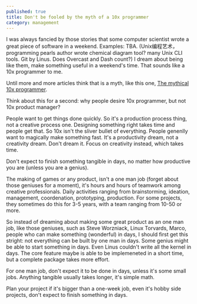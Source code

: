 ```yaml
---
published: true
title: Don't be fooled by the myth of a 10x programmer
category: management
---
```

I was always fancied by those stories that some computer scientist wrote a great piece of software in a weekend. Examples: TBA. (Unix编程艺术，programming pearls author wrote chemical diagram tool? many Unix CLI tools. Git by Linus. Does Overcast and Dash count?) I dream about being like them, make something useful in a weekend's time. That sounds like a 10x programmer to me.

Until more and more articles think that is a myth, like this one, [The mythical 10x programmer](http://antirez.com/news/112).

Think about this for a second: why people desire 10x programmer, but not 10x product manager?

People want to get things done quickly. So it's a production process thing, not a creative process one. Designing something right takes time and people get that. So 10x isn't the sliver bullet of everything. People genenlly want to magically make something fast. It's a productivity dream, not a creativity dream. Don't dream it. Focus on creativity instead, which takes time.

Don't expect to finish something tangible in days, no matter how productive you are (unless you are a genius).

The making of games or any product, isn't a one man job (forget about those geniuses for a moment), it's hours and hours of teamwork among creative professionals. Daily activities ranging from brainstorming, ideation, management, coordenation, prototyping, production. For some projects, they sometimes do this for 3-5 years, with a team ranging from 10-50 or more.

So instead of dreaming about making some great product as an one man job, like those geniuses, such as Steve Worzniack, Linux Torvards, Marco, people who can make something (wonderful) in days, I should first get this stright: not everything can be built by one man in days. Some genius might be able to start something in days. Even Linus couldn't write all the kernel in days. The core feature maybe is able to be implemeneted in a short time, but a complete package takes more effort.

For one man job, don't expect it to be done in days, unless it's some small jobs. Anything tangible usually takes longer, it's simple math.

Plan your project if it's bigger than a one-week job, even it's hobby side projects, don't expect to finish something in days.
